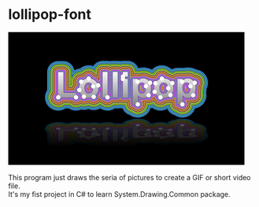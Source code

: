 # lollipop-font

![GIF 480x270 555KB](https://github.com/qgrobo/lollipop-font/blob/main/images/LollipopFont.gif)

This program just draws the seria of pictures to create a GIF or short video file.  
It's my fist project in C# to learn System.Drawing.Common package.
